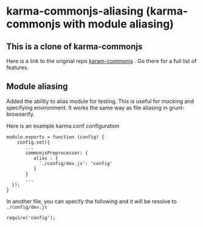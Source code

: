 # karma-commonjs-aliasing (karma-commonjs with module aliasing)

## This is a clone of karma-commonjs
Here is a link to the original repo [karam-commonjs](https://github.com/karma-runner/karma-commonjs) . Go there for a full list of features.

## Module aliasing
Added the ability to alias module for testing. This is useful for mocking and specifying environment. It works the same way as file aliasing in grunt-browserify.

Here is an example karma.conf configuration

```
module.exports = function (config) {
	config.set({
	   ...
	   commonjsPreprocessor: {
	      alias : {
	        './config/dev.js': 'config'
	      }
	   }
	   ...
  });
}
```

In another file, you can specify the following and it will be resolve to `./config/dev.js`
```
require('config');
```
